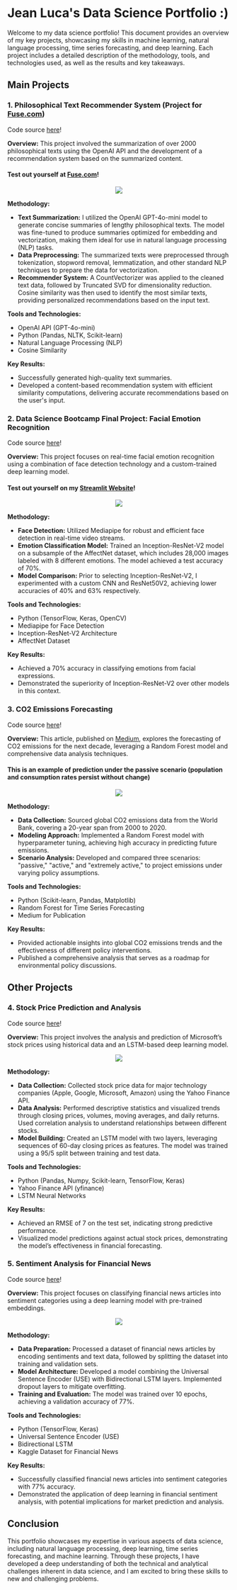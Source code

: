 # Jean Luca's Data Science Portfolio :)

Welcome to my data science portfolio! This document provides an overview of my key projects, showcasing my skills in machine learning, natural language processing, time series forecasting, and deep learning. Each project includes a detailed description of the methodology, tools, and technologies used, as well as the results and key takeaways.

## Main Projects

### 1. Philosophical Text Recommender System (Project for [Fuse.com](https://www.kaggle.com/datasets/noamsegal/affectnet-training-data))

Code source [here](https://github.com/JeanLucaSchindler/FUSE_Recommendations)!

**Overview:**
This project involved the summarization of over 2000 philosophical texts using the OpenAI API and the development of a recommendation system based on the summarized content.
#### Test out yourself at [Fuse.com](https://www.kaggle.com/datasets/noamsegal/affectnet-training-data)!
<p align="center">
    <img src="FUSE.png">
</p>


**Methodology:**
- **Text Summarization:** I utilized the OpenAI GPT-4o-mini model to generate concise summaries of lengthy philosophical texts. The model was fine-tuned to produce summaries optimized for embedding and vectorization, making them ideal for use in natural language processing (NLP) tasks.
- **Data Preprocessing:** The summarized texts were preprocessed through tokenization, stopword removal, lemmatization, and other standard NLP techniques to prepare the data for vectorization.
- **Recommender System:** A CountVectorizer was applied to the cleaned text data, followed by Truncated SVD for dimensionality reduction. Cosine similarity was then used to identify the most similar texts, providing personalized recommendations based on the input text.

**Tools and Technologies:**
- OpenAI API (GPT-4o-mini)
- Python (Pandas, NLTK, Scikit-learn)
- Natural Language Processing (NLP)
- Cosine Similarity

**Key Results:**
- Successfully generated high-quality text summaries.
- Developed a content-based recommendation system with efficient similarity computations, delivering accurate recommendations based on the user's input.

### 2. Data Science Bootcamp Final Project: Facial Emotion Recognition

Code source [here](https://github.com/JeanLucaSchindler/FER)!

**Overview:**
This project focuses on real-time facial emotion recognition using a combination of face detection technology and a custom-trained deep learning model.

#### Test out yourself on my [Streamlit Website](https://ferapp-axbsyhiuzlz2gvtrscjuj5.streamlit.app/)!
<p align="center">
    <img src="output.gif">
</p>

**Methodology:**
- **Face Detection:** Utilized Mediapipe for robust and efficient face detection in real-time video streams.
- **Emotion Classification Model:** Trained an Inception-ResNet-V2 model on a subsample of the AffectNet dataset, which includes 28,000 images labeled with 8 different emotions. The model achieved a test accuracy of 70%.
- **Model Comparison:** Prior to selecting Inception-ResNet-V2, I experimented with a custom CNN and ResNet50V2, achieving lower accuracies of 40% and 63% respectively.

**Tools and Technologies:**
- Python (TensorFlow, Keras, OpenCV)
- Mediapipe for Face Detection
- Inception-ResNet-V2 Architecture
- AffectNet Dataset

**Key Results:**
- Achieved a 70% accuracy in classifying emotions from facial expressions.
- Demonstrated the superiority of Inception-ResNet-V2 over other models in this context.

### 3. CO2 Emissions Forecasting

Code source [here](https://colab.research.google.com/drive/1x35ajWf8aCJj72LWxrUElyYS79_KVxq1?usp=sharing)!

**Overview:**
This article, published on [Medium](https://medium.com/@jeanlucaschindler/co2-emissions-what-are-the-prospects-ee49b8097f2f), explores the forecasting of CO2 emissions for the next decade, leveraging a Random Forest model and comprehensive data analysis techniques.

#### This is an example of prediction under the passive scenario (population and consumption rates persist without change)
<p align="center">
    <img src="Medium.webp">
</p>

**Methodology:**
- **Data Collection:** Sourced global CO2 emissions data from the World Bank, covering a 20-year span from 2000 to 2020.
- **Modeling Approach:** Implemented a Random Forest model with hyperparameter tuning, achieving high accuracy in predicting future emissions.
- **Scenario Analysis:** Developed and compared three scenarios: "passive," "active," and "extremely active," to project emissions under varying policy assumptions.

**Tools and Technologies:**
- Python (Scikit-learn, Pandas, Matplotlib)
- Random Forest for Time Series Forecasting
- Medium for Publication

**Key Results:**
- Provided actionable insights into global CO2 emissions trends and the effectiveness of different policy interventions.
- Published a comprehensive analysis that serves as a roadmap for environmental policy discussions.

## Other Projects

### 4. Stock Price Prediction and Analysis

Code source [here](https://github.com/JeanLucaSchindler/stock_prediction)!

**Overview:**
This project involves the analysis and prediction of Microsoft’s stock prices using historical data and an LSTM-based deep learning model.

<p align="center">
    <img src="stock_pred.png">
</p>

**Methodology:**
- **Data Collection:** Collected stock price data for major technology companies (Apple, Google, Microsoft, Amazon) using the Yahoo Finance API.
- **Data Analysis:** Performed descriptive statistics and visualized trends through closing prices, volumes, moving averages, and daily returns. Used correlation analysis to understand relationships between different stocks.
- **Model Building:** Created an LSTM model with two layers, leveraging sequences of 60-day closing prices as features. The model was trained using a 95/5 split between training and test data.

**Tools and Technologies:**
- Python (Pandas, Numpy, Scikit-learn, TensorFlow, Keras)
- Yahoo Finance API (yfinance)
- LSTM Neural Networks

**Key Results:**
- Achieved an RMSE of 7 on the test set, indicating strong predictive performance.
- Visualized model predictions against actual stock prices, demonstrating the model’s effectiveness in financial forecasting.

### 5. Sentiment Analysis for Financial News

Code source [here](https://github.com/JeanLucaSchindler/Sentiment-Analysis-for-Financial-News)!

**Overview:**
This project focuses on classifying financial news articles into sentiment categories using a deep learning model with pre-trained embeddings.

<p align="center">
    <img src="sentiment.webp">
</p>

**Methodology:**
- **Data Preparation:** Processed a dataset of financial news articles by encoding sentiments and text data, followed by splitting the dataset into training and validation sets.
- **Model Architecture:** Developed a model combining the Universal Sentence Encoder (USE) with Bidirectional LSTM layers. Implemented dropout layers to mitigate overfitting.
- **Training and Evaluation:** The model was trained over 10 epochs, achieving a validation accuracy of 77%.

**Tools and Technologies:**
- Python (TensorFlow, Keras)
- Universal Sentence Encoder (USE)
- Bidirectional LSTM
- Kaggle Dataset for Financial News

**Key Results:**
- Successfully classified financial news articles into sentiment categories with 77% accuracy.
- Demonstrated the application of deep learning in financial sentiment analysis, with potential implications for market prediction and analysis.

## Conclusion

This portfolio showcases my expertise in various aspects of data science, including natural language processing, deep learning, time series forecasting, and machine learning. Through these projects, I have developed a deep understanding of both the technical and analytical challenges inherent in data science, and I am excited to bring these skills to new and challenging problems.
